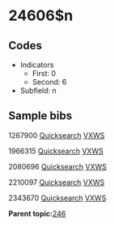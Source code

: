 # 24606$n

## Codes

-   Indicators
    -   First: 0
    -   Second: 6
-   Subfield: n

## Sample bibs

1267900 [Quicksearch](https://search.library.yale.edu/catalog/1267900) [VXWS](http://prodorbis.library.yale.edu:7014/vxws/GetHoldingsService?bibId=1267900)

1966315 [Quicksearch](https://search.library.yale.edu/catalog/1966315) [VXWS](http://prodorbis.library.yale.edu:7014/vxws/GetHoldingsService?bibId=1966315)

2080696 [Quicksearch](https://search.library.yale.edu/catalog/2080696) [VXWS](http://prodorbis.library.yale.edu:7014/vxws/GetHoldingsService?bibId=2080696)

2210097 [Quicksearch](https://search.library.yale.edu/catalog/2210097) [VXWS](http://prodorbis.library.yale.edu:7014/vxws/GetHoldingsService?bibId=2210097)

2343670 [Quicksearch](https://search.library.yale.edu/catalog/2343670) [VXWS](http://prodorbis.library.yale.edu:7014/vxws/GetHoldingsService?bibId=2343670)

**Parent topic:**[246](../../tags/246/246.md)

